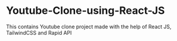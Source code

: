 # Youtube-Clone-using-React-JS
This contains Youtube clone project made with the help of React JS, TailwindCSS and Rapid API
